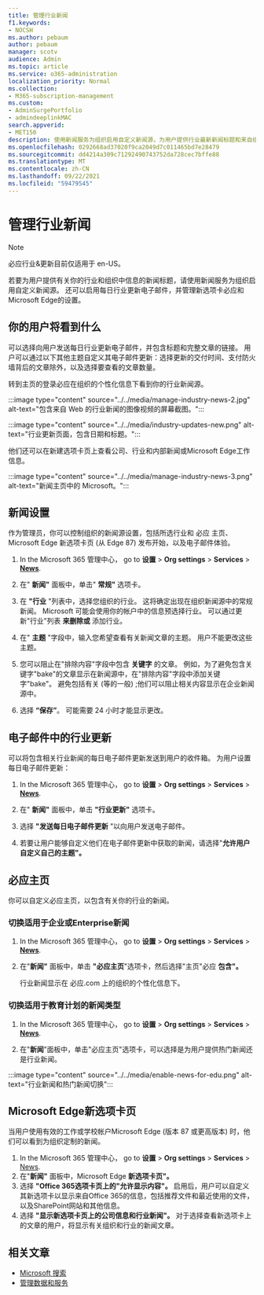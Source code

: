 ```yaml
---
title: 管理行业新闻
f1.keywords:
- NOCSH
ms.author: pebaum
author: pebaum
manager: scotv
audience: Admin
ms.topic: article
ms.service: o365-administration
localization_priority: Normal
ms.collection:
- M365-subscription-management
ms.custom:
- AdminSurgePortfolio
- admindeeplinkMAC
search.appverid:
- MET150
description: 使用新闻服务为组织启用自定义新闻源，为用户提供行业最新新闻标题和来自组织的信息。
ms.openlocfilehash: 0292668ad37020f9ca2049d7c011465bd7e28479
ms.sourcegitcommit: dd4214a309c71292490743752da728cec7bffe88
ms.translationtype: MT
ms.contentlocale: zh-CN
ms.lasthandoff: 09/22/2021
ms.locfileid: "59479545"
---
```

# <a name="manage-industry-news"></a>管理行业新闻

> [!NOTE] 
> 必应行业&更新目前仅适用于 en-US。

若要为用户提供有关你的行业和组织中信息的新闻标题，请使用新闻服务为组织启用自定义新闻源。 还可以启用每日行业更新电子邮件，并管理新选项卡必应和Microsoft Edge的设置。

## <a name="what-your-users-will-see"></a>你的用户将看到什么

可以选择向用户发送每日行业更新电子邮件，并包含标题和完整文章的链接。 用户可以通过以下其他主题自定义其电子邮件更新：选择更新的交付时间、支付防火墙背后的文章除外，以及选择要查看的文章数量。

转到主页的登录必应在组织的个性化信息下看到你的行业新闻源。

:::image type="content" source="../../media/manage-industry-news-2.jpg" alt-text="包含来自 Web 的行业新闻的图像视频的屏幕截图。":::

:::image type="content" source="../../media/industry-updates-new.png" alt-text="行业更新页面，包含日期和标题。":::

他们还可以在新建选项卡页上查看公司、行业和内部新闻或Microsoft Edge工作信息。

:::image type="content" source="../../media/manage-industry-news-3.png" alt-text="新闻主页中的 Microsoft。":::

## <a name="news-settings"></a>新闻设置

作为管理员，你可以控制组织的新闻源设置，包括所选行业和 必应 主页、Microsoft Edge 新选项卡页 (从 Edge 87) 发布开始，以及电子邮件体验。 

1. In the Microsoft 365 管理中心， go to **设置**  >  **Org settings**  >  **Services**  >  [**News**](https://admin.microsoft.com/adminportal/home?#/Settings/Services/:/Settings/L1/BingNews).

1. 在" **新闻"** 面板中，单击" **常规"** 选项卡。

1. 在 **"行业** "列表中，选择您组织的行业。 这将确定出现在组织新闻源中的常规新闻。 Microsoft 可能会使用你的帐户中的信息预选择行业。 可以通过更新"行业"列表 **来删除或** 添加行业。

1. 在" **主题** "字段中，输入您希望查看有关新闻文章的主题。 用户不能更改这些主题。

1. 您可以阻止在"排除内容"字段中包含 **关键字** 的文章。 例如，为了避免包含关键字"bake"的文章显示在新闻源中，在"排除内容"字段中添加关键字"bake"。  避免包括有关 (等的一般) ;他们可以阻止相关内容显示在企业新闻源中。

1. 选择 **“保存”**。 可能需要 24 小时才能显示更改。

## <a name="industry-updates-in-email"></a>电子邮件中的行业更新

可以将包含相关行业新闻的每日电子邮件更新发送到用户的收件箱。 为用户设置每日电子邮件更新：

1. In the Microsoft 365 管理中心， go to **设置**  >  **Org settings**  >  **Services**  >  [**News**](https://admin.microsoft.com/adminportal/home?#/Settings/Services/:/Settings/L1/BingNews). 

1. 在" **新闻"** 面板中，单击 **"行业更新"** 选项卡。 
1. 选择 **"发送每日电子邮件更新** "以向用户发送电子邮件。
1. 若要让用户能够自定义他们在电子邮件更新中获取的新闻，请选择"**允许用户自定义自己的主题"。**

## <a name="bing-homepage"></a>必应主页

你可以自定义必应主页，以包含有关你的行业的新闻。

### <a name="toggle-news-for-business-or-enterprise-plans"></a>切换适用于企业或Enterprise新闻

1. In the Microsoft 365 管理中心， go to **设置**  >  **Org settings**  >  **Services**  >  [**News**](https://admin.microsoft.com/adminportal/home?#/Settings/Services/:/Settings/L1/BingNews).

1. 在"**新闻"** 面板中，单击 **"必应主页**"选项卡，然后选择"主页"必应 **包含"。**

    行业新闻显示在 必应.com 上的组织的个性化信息下。

### <a name="toggle-news-types-for-education-plans"></a>切换适用于教育计划的新闻类型

1. In the Microsoft 365 管理中心， go to **设置**  >  **Org settings**  >  **Services**  >  [**News**](https://admin.microsoft.com/adminportal/home?#/Settings/Services/:/Settings/L1/BingNews).

1. 在"**新闻**"面板中，单击"必应主页"选项卡，可以选择是为用户提供热门新闻还是行业新闻。 

:::image type="content" source="../../media/enable-news-for-edu.png" alt-text="行业新闻和热门新闻切换":::

## <a name="microsoft-edge-new-tab-page"></a>Microsoft Edge新选项卡页

当用户使用有效的工作或学校帐户Microsoft Edge (版本 87 或更高版本) 时，他们可以看到为组织定制的新闻。

1. In the Microsoft 365 管理中心， go to **设置**  >  **Org settings**  >  **Services**  >  [News](https://admin.microsoft.com/adminportal/home?#/Settings/Services/:/Settings/L1/BingNews).
2. 在"**新闻"** 面板中，Microsoft Edge **新选项卡页"。**
3. 选择 **"Office 365选项卡页上的"允许显示内容"。** 启用后，用户可以自定义其新选项卡以显示来自Office 365的信息，包括推荐文件和最近使用的文件，以及SharePoint网站和其他信息。
4. 选择 **"显示新选项卡页上的公司信息和行业新闻"。** 对于选择查看新选项卡上的文章的用户，将显示有关组织和行业的新闻文章。

## <a name="related-articles"></a>相关文章

- 
  [Microsoft 搜索](/microsoftsearch/)
- [管理数据和服务](./index.yml)